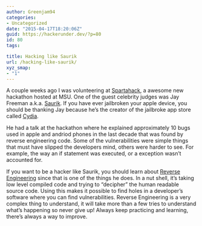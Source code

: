 ```yaml
---
author: Greenjam94
categories:
- Uncategorized
date: "2015-04-17T18:20:06Z"
guid: https://hackerunder.dev/?p=80
id: 80
tags:

title: Hacking like Saurik
url: /hacking-like-saurik/
xyz_smap:
- "1"
---
```


A couple weeks ago I was volunteering at [Spartahack](http://www.spartahack.com), a awesome new hackathon hosted at MSU. One of the guest celebrity judges was Jay Freeman a.k.a. [Saurik](http://www.saurik.com/). If you have ever jailbroken your apple device, you should be thanking Jay because he’s the creator of the jailbroke app store called [Cydia](http://www.saurik.com/id/1).

He had a talk at the hackathon where he explained approximately 10 bugs used in apple and andriod phones in the last decade that was found by reverse engineering code. Some of the vulnerabilities were simple things that must have slipped the developers mind, others were harder to see. For example, the way an if statement was executed, or a exception wasn’t accounted for.

If you want to be a hacker like Saurik, you should learn about [Reverse Engineering](http://www.reddit.com/r/ReverseEngineering/) since that is one of the things he does. In a nut shell, it’s taking low level compiled code and trying to “decipher” the human readable source code. Using this makes it possible to find holes in a developer’s software where you can find vulnerabilities. Reverse Engineering is a very complex thing to understand, it will take more than a few tries to understand what’s happening so never give up! Always keep practicing and learning, there’s always a way to improve.